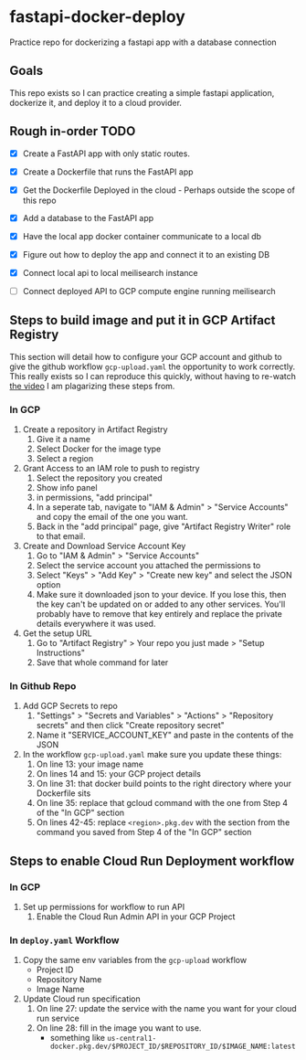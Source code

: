 # fastapi-docker-deploy
Practice repo for dockerizing a fastapi app with a database connection

## Goals

This repo exists so I can practice creating a simple fastapi application, dockerize it, and deploy it to a cloud provider.

## Rough in-order TODO

- [X] Create a FastAPI app with only static routes.
- [X] Create a Dockerfile that runs the FastAPI app
- [X] Get the Dockerfile Deployed in the cloud
        - Perhaps outside the scope of this repo
- [X] Add a database to the FastAPI app
- [X] Have the local app docker container communicate to a local db
- [X] Figure out how to deploy the app and connect it to an existing DB
- [X] Connect local api to local meilisearch instance
- [ ] Connect deployed API to GCP compute engine running meilisearch


## Steps to build image and put it in GCP Artifact Registry

This section will detail how to configure your GCP account and github to give the github workflow `gcp-upload.yaml` the opportunity to work correctly. This really exists so I can reproduce this quickly, without having to re-watch [the video](https://www.youtube.com/watch?v=6dLHcnlPi_U) I am plagarizing these steps from.

### In GCP 

1. Create a repository in Artifact Registry
    1. Give it a name
    2. Select Docker for the image type
    3. Select a region
2. Grant Access to an IAM role to push to registry
    1. Select the repository you created
    2. Show info panel
    3. in permissions, "add principal"
    4. In a seperate tab, navigate to "IAM & Admin" > "Service Accounts" and copy the email of the one you want.
    5. Back in the "add principal" page, give "Artifact Registry Writer" role to that email.
3. Create and Download Service Account Key
    1. Go to "IAM & Admin" > "Service Accounts"
    2. Select the service account you attached the permissions to
    3. Select "Keys" > "Add Key" > "Create new key" and select the JSON option
    4. Make sure it downloaded json to your device. If you lose this, then the key can't be updated on or added to any other services. You'll probably have to remove that key entirely and replace the private details everywhere it was used.
4. Get the setup URL
    1. Go to "Artifact Registry" > Your repo you just made > "Setup Instructions"
    2. Save that whole command for later

### In Github Repo
1. Add GCP Secrets to repo
    1. "Settings" > "Secrets and Variables" > "Actions" > "Repository secrets" and then click "Create repository secret"
    2. Name it "SERVICE_ACCOUNT_KEY" and paste in the contents of the JSON
2. In the workflow `gcp-upload.yaml` make sure you update these things:
    1. On line 13: your image name
    2. On lines 14 and 15: your GCP project details
    3. On line 31: that docker build points to the right directory where your Dockerfile sits
    4. On line 35: replace that gcloud command with the one from Step 4 of the "In GCP" section
    5. On lines 42-45: replace `<region>.pkg.dev` with the section from the command you saved from Step 4 of the "In GCP" section

## Steps to enable Cloud Run Deployment workflow

### In GCP

1. Set up permissions for workflow to run API
    1. Enable the Cloud Run Admin API in your GCP Project


### In `deploy.yaml` Workflow

1. Copy the same env variables from the `gcp-upload` workflow
    - Project ID
    - Repository Name
    - Image Name
2. Update Cloud run specification
    1. On line 27: update the service with the name you want for your cloud run service
    2. On line 28: fill in the image you want to use.
        - something like `us-central1-docker.pkg.dev/$PROJECT_ID/$REPOSITORY_ID/$IMAGE_NAME:latest`
